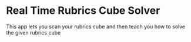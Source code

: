 # Real Time Rubrics Cube Solver
This app lets you scan your rubrics cube and then teach you how to solve the given rubrics cube
